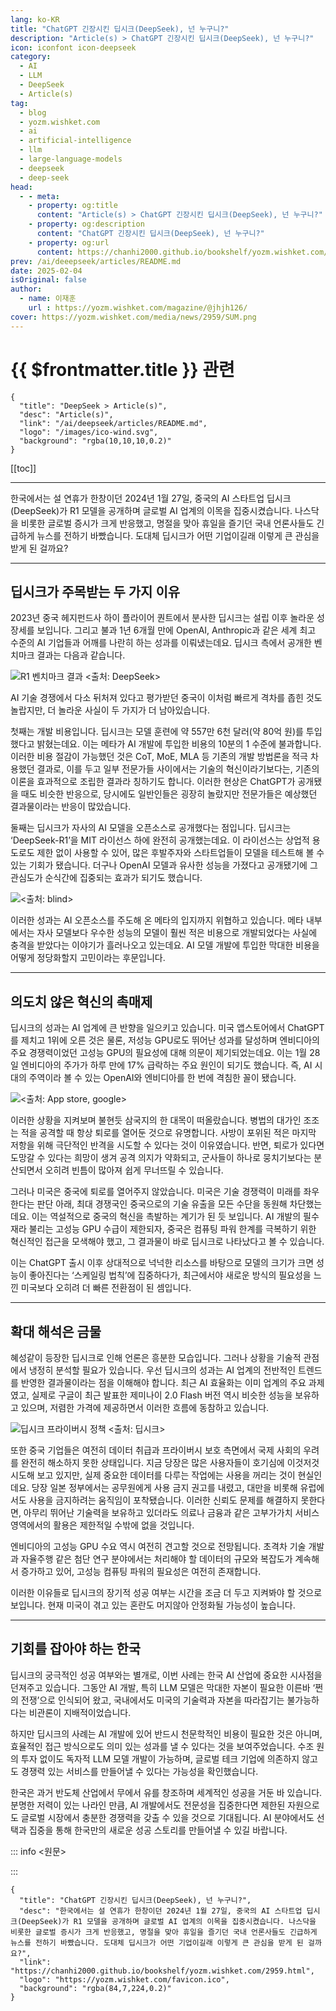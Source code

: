 ```yaml
---
lang: ko-KR
title: "ChatGPT 긴장시킨 딥시크(DeepSeek), 넌 누구니?"
description: "Article(s) > ChatGPT 긴장시킨 딥시크(DeepSeek), 넌 누구니?"
icon: iconfont icon-deepseek
category:
  - AI
  - LLM
  - DeepSeek
  - Article(s)
tag:
  - blog
  - yozm.wishket.com
  - ai
  - artificial-intelligence
  - llm
  - large-language-models
  - deepseek
  - deep-seek
head:
  - - meta:
    - property: og:title
      content: "Article(s) > ChatGPT 긴장시킨 딥시크(DeepSeek), 넌 누구니?"
    - property: og:description
      content: "ChatGPT 긴장시킨 딥시크(DeepSeek), 넌 누구니?"
    - property: og:url
      content: https://chanhi2000.github.io/bookshelf/yozm.wishket.com/2959.html
prev: /ai/deeepseek/articles/README.md
date: 2025-02-04
isOriginal: false
author:
  - name: 이재훈
    url : https://yozm.wishket.com/magazine/@jhjh126/
cover: https://yozm.wishket.com/media/news/2959/SUM.png
---
```


# {{ $frontmatter.title }} 관련

```component VPCard
{
  "title": "DeepSeek > Article(s)",
  "desc": "Article(s)",
  "link": "/ai/deepseek/articles/README.md",
  "logo": "/images/ico-wind.svg",
  "background": "rgba(10,10,10,0.2)"
}
```

[[toc]]

---

<SiteInfo
  name="ChatGPT 긴장시킨 딥시크(DeepSeek), 넌 누구니?"
  desc="한국에서는 설 연휴가 한창이던 2024년 1월 27일, 중국의 AI 스타트업 딥시크(DeepSeek)가 R1 모델을 공개하며 글로벌 AI 업계의 이목을 집중시켰습니다. 나스닥을 비롯한 글로벌 증시가 크게 반응했고, 명절을 맞아 휴일을 즐기던 국내 언론사들도 긴급하게 뉴스를 전하기 바빴습니다. 도대체 딥시크가 어떤 기업이길래 이렇게 큰 관심을 받게 된 걸까요?"
  url="https://yozm.wishket.com/magazine/detail/2959/"
  logo="https://yozm.wishket.com/favicon.ico"
  preview="https://yozm.wishket.com/media/news/2959/SUM.png"/>

한국에서는 설 연휴가 한창이던 2024년 1월 27일, 중국의 AI 스타트업 딥시크(DeepSeek)가 R1 모델을 공개하며 글로벌 AI 업계의 이목을 집중시켰습니다. 나스닥을 비롯한 글로벌 증시가 크게 반응했고, 명절을 맞아 휴일을 즐기던 국내 언론사들도 긴급하게 뉴스를 전하기 바빴습니다. 도대체 딥시크가 어떤 기업이길래 이렇게 큰 관심을 받게 된 걸까요?

---

## 딥시크가 주목받는 두 가지 이유

2023년 중국 헤지펀드사 하이 플라이어 퀀트에서 분사한 딥시크는 설립 이후 놀라운 성장세를 보입니다. 그리고 불과 1년 6개월 만에 OpenAI, Anthropic과 같은 세계 최고 수준의 AI 기업들과 어깨를 나란히 하는 성과를 이뤄냈는데요. 딥시크 측에서 공개한 벤치마크 결과는 다음과 같습니다.

![R1 벤치마크 결과<br/><출처: DeepSeek>](https://wishket.com/media/news/2959/1.jpg)

AI 기술 경쟁에서 다소 뒤처져 있다고 평가받던 중국이 이처럼 빠르게 격차를 좁힌 것도 놀랍지만, 더 놀라운 사실이 두 가지가 더 남아있습니다.

첫째는 개발 비용입니다. 딥시크는 모델 훈련에 약 557만 6천 달러(약 80억 원)를 투입했다고 밝혔는데요. 이는 메타가 AI 개발에 투입한 비용의 10분의 1 수준에 불과합니다. 이러한 비용 절감이 가능했던 것은 CoT, MoE, MLA 등 기존의 개발 방법론을 적극 차용했던 결과로, 이를 두고 일부 전문가들 사이에서는 기술의 혁신이라기보다는, 기존의 이론을 효과적으로 조립한 결과라 칭하기도 합니다. 이러한 현상은 ChatGPT가 공개됐을 때도 비슷한 반응으로, 당시에도 일반인들은 굉장히 놀랐지만 전문가들은 예상했던 결과물이라는 반응이 많았습니다.

둘째는 딥시크가 자사의 AI 모델을 오픈소스로 공개했다는 점입니다. 딥시크는 ‘DeepSeek-R1’을 MIT 라이선스 하에 완전히 공개했는데요. 이 라이선스는 상업적 용도로도 제한 없이 사용할 수 있어, 많은 후발주자와 스타트업들이 모델을 테스트해 볼 수 있는 기회가 됐습니다. 더구나 OpenAI 모델과 유사한 성능을 가졌다고 공개됐기에 그 관심도가 순식간에 집중되는 효과가 되기도 했습니다.

![<출처: blind>](https://wishket.com/media/news/2959/2.jpg)

이러한 성과는 AI 오픈소스를 주도해 온 메타의 입지까지 위협하고 있습니다. 메타 내부에서는 자사 모델보다 우수한 성능의 모델이 훨씬 적은 비용으로 개발되었다는 사실에 충격을 받았다는 이야기가 흘러나오고 있는데요. AI 모델 개발에 투입한 막대한 비용을 어떻게 정당화할지 고민이라는 후문입니다.

---

## 의도치 않은 혁신의 촉매제

딥시크의 성과는 AI 업계에 큰 반향을 일으키고 있습니다. 미국 앱스토어에서 ChatGPT를 제치고 1위에 오른 것은 물론, 저성능 GPU로도 뛰어난 성과를 달성하며 엔비디아의 주요 경쟁력이었던 고성능 GPU의 필요성에 대해 의문이 제기되었는데요. 이는 1월 28일 엔비디아의 주가가 하루 만에 17% 급락하는 주요 원인이 되기도 했습니다. 즉, AI 시대의 주역이라 볼 수 있는 OpenAI와 엔비디아를 한 번에 격침한 꼴이 됐습니다. 

![<출처: App store, google>](https://wishket.com/media/news/2959/3.png)

이러한 상황을 지켜보며 불현듯 삼국지의 한 대목이 떠올랐습니다. 병법의 대가인 조조는 적을 공격할 때 항상 퇴로를 열어둔 것으로 유명합니다. 사방이 포위된 적은 마지막 저항을 위해 극단적인 반격을 시도할 수 있다는 것이 이유였습니다. 반면, 퇴로가 있다면 도망갈 수 있다는 희망이 생겨 공격 의지가 약화되고, 군사들이 하나로 뭉치기보다는 분산되면서 오히려 빈틈이 많아져 쉽게 무너뜨릴 수 있습니다.
  
그러나 미국은 중국에 퇴로를 열어주지 않았습니다. 미국은 기술 경쟁력이 미래를 좌우한다는 판단 아래, 최대 경쟁국인 중국으로의 기술 유출을 모든 수단을 동원해 차단했는데요. 이는 역설적으로 중국의 혁신을 촉발하는 계기가 된 듯 보입니다. AI 개발의 필수재라 불리는 고성능 GPU 수급이 제한되자, 중국은 컴퓨팅 파워 한계를 극복하기 위한 혁신적인 접근을 모색해야 했고, 그 결과물이 바로 딥시크로 나타났다고 볼 수 있습니다.
  
이는 ChatGPT 출시 이후 상대적으로 넉넉한 리소스를 바탕으로 모델의 크기가 크면 성능이 좋아진다는 ‘스케일링 법칙’에 집중하다가, 최근에서야 새로운 방식의 필요성을 느낀 미국보다 오히려 더 빠른 전환점이 된 셈입니다. 

---

## 확대 해석은 금물

혜성같이 등장한 딥시크로 인해 언론은 흥분한 모습입니다. 그러나 상황을 기술적 관점에서 냉정히 분석할 필요가 있습니다. 우선 딥시크의 성과는 AI 업계의 전반적인 트렌드를 반영한 결과물이라는 점을 이해해야 합니다. 최근 AI 효율화는 이미 업계의 주요 과제였고, 실제로 구글이 최근 발표한 제미나이 2.0 Flash 버전 역시 비슷한 성능을 보유하고 있으며, 저렴한 가격에 제공하면서 이러한 흐름에 동참하고 있습니다.

![딥시크 프라이버시 정책<br/><출처: 딥시크>](https://wishket.com/media/news/2959/4.jpg)

또한 중국 기업들은 여전히 데이터 취급과 프라이버시 보호 측면에서 국제 사회의 우려를 완전히 해소하지 못한 상태입니다. 지금 당장은 많은 사용자들이 호기심에 이것저것 시도해 보고 있지만, 실제 중요한 데이터를 다루는 작업에는 사용을 꺼리는 것이 현실인데요. 당장 일본 정부에서는 공무원에게 사용 금지 권고를 내렸고, 대만을 비롯해 유럽에서도 사용을 금지하려는 움직임이 포착됐습니다. 이러한 신뢰도 문제를 해결하지 못한다면, 아무리 뛰어난 기술력을 보유하고 있더라도 의료나 금융과 같은 고부가가치 서비스 영역에서의 활용은 제한적일 수밖에 없을 것입니다.
  
엔비디아의 고성능 GPU 수요 역시 여전히 견고할 것으로 전망됩니다. 초격차 기술 개발과 자율주행 같은 첨단 연구 분야에서는 처리해야 할 데이터의 규모와 복잡도가 계속해서 증가하고 있어, 고성능 컴퓨팅 파워의 필요성은 여전히 존재합니다.  
  
이러한 이유들로 딥시크의 장기적 성공 여부는 시간을 조금 더 두고 지켜봐야 할 것으로 보입니다. 현재 미국이 겪고 있는 혼란도 머지않아 안정화될 가능성이 높습니다.

---

## 기회를 잡아야 하는 한국

딥시크의 궁극적인 성공 여부와는 별개로, 이번 사례는 한국 AI 산업에 중요한 시사점을 던져주고 있습니다. 그동안 AI 개발, 특히 LLM 모델은 막대한 자본이 필요한 이른바 ‘쩐의 전쟁’으로 인식되어 왔고, 국내에서도 미국의 기술력과 자본을 따라잡기는 불가능하다는 비관론이 지배적이었습니다.  
  
하지만 딥시크의 사례는 AI 개발에 있어 반드시 천문학적인 비용이 필요한 것은 아니며, 효율적인 접근 방식으로도 의미 있는 성과를 낼 수 있다는 것을 보여주었습니다. 수조 원의 투자 없이도 독자적 LLM 모델 개발이 가능하며, 글로벌 테크 기업에 의존하지 않고도 경쟁력 있는 서비스를 만들어낼 수 있다는 가능성을 확인했습니다.  
  
한국은 과거 반도체 산업에서 무에서 유를 창조하며 세계적인 성공을 거둔 바 있습니다. 분명한 저력이 있는 나라인 만큼, AI 개발에서도 전문성을 집중한다면 제한된 자원으로도 글로벌 시장에서 충분한 경쟁력을 갖출 수 있을 것으로 기대됩니다. AI 분야에서도 선택과 집중을 통해 한국만의 새로운 성공 스토리를 만들어낼 수 있길 바랍니다.

::: info <원문>

<SiteInfo
  name="딥시크(DeepSeek), 알잘딱깔센 정리합니다"
  desc="한국에서는 설 연휴가 한창이던 2024년 1월 27일, 중국의 AI 스타트업 딥시크(DeepSeek)가 R1 모델을 공개하며 글로벌 AI 업계의 이목을 집중시켰습니다. 나스닥을 비롯한 글로벌 증시가 크게 반응했고, 명절을 맞아 휴일을 즐기던 국내 언론사들도 긴급하게 뉴스를 전하기 바빴습니다. 도대체 딥시크가 어떤 기업이길래 이렇게 큰 관심을 받게 된 걸까요"
  url="https://brunch.co.kr/@dldyfm/353/"
  logo="https://brunch.co.kr/favicon.ico"
  preview="//img1.daumcdn.net/thumb/R1280x0/?fname=http://t1.daumcdn.net/brunch/service/user/e1tw/image/CWb5NQM44Y2zwUidHzpufGY2oxc.png"/>

:::

<!-- TODO: add ARTICLE CARD -->
```component VPCard
{
  "title": "ChatGPT 긴장시킨 딥시크(DeepSeek), 넌 누구니?",
  "desc": "한국에서는 설 연휴가 한창이던 2024년 1월 27일, 중국의 AI 스타트업 딥시크(DeepSeek)가 R1 모델을 공개하며 글로벌 AI 업계의 이목을 집중시켰습니다. 나스닥을 비롯한 글로벌 증시가 크게 반응했고, 명절을 맞아 휴일을 즐기던 국내 언론사들도 긴급하게 뉴스를 전하기 바빴습니다. 도대체 딥시크가 어떤 기업이길래 이렇게 큰 관심을 받게 된 걸까요?",
  "link": "https://chanhi2000.github.io/bookshelf/yozm.wishket.com/2959.html",
  "logo": "https://yozm.wishket.com/favicon.ico",
  "background": "rgba(84,7,224,0.2)"
}
```

